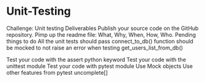 # Unit-Testing
 Challenge: Unit testing
Deliverables
Publish your source code on the GitHub repository.
Pimp up the readme file:
What, Why, When, How, Who.
Pending things to do
All the unit tests should pass
connect_to_db() function should be mocked to not raise an error when testing get_users_list_from_db()

Test your code with the assert python keyword
Test your code with the unittest module
Test your code with pytest module
Use Mock objects
Use other features from pytest
uncomplete[]